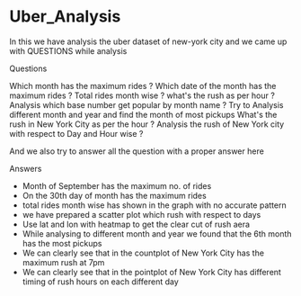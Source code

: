 # Uber_Analysis

In this we have analysis the uber dataset of new-york city and we came up with QUESTIONS while analysis

Questions

Which month has the maximum rides ?
Which date of the month has the maximum rides ?
Total rides month wise ?
what's the rush as per hour ?
Analysis which base number get popular by month name ?
Try to Analysis different month and year and find the month of most pickups
What's the rush in New York City as per the hour ?
Analysis the rush of New York city with respect to Day and Hour wise ?


And we also try to answer all the question with a proper answer here 

Answers
* Month of September has the maximum no. of rides
* On the 30th day of month has the maximum rides
* total rides month wise has shown in the graph with no accurate pattern
* we have prepared a scatter plot which rush with respect to days
* Use lat and lon with heatmap to get the clear cut of rush aera
* While analysing to different month and year we found that the 6th month has the most pickups 
* We can clearly see that in the countplot of New York City has the maximum rush at 7pm
* We can clearly see that in the pointplot of New York City has different timing of rush hours on each different day
